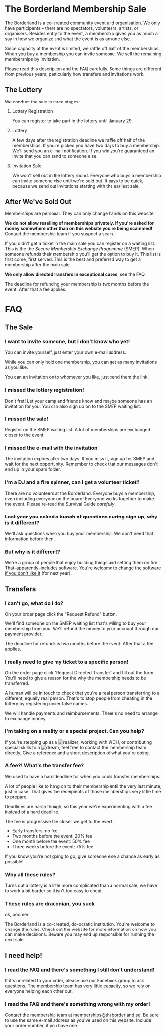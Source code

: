 
# The Borderland Membership Sale

The Borderland is a co-created community event and organisation. We only have participants – there are no spectators, volunteers, artists, or organisers. Besides entry to the event, a membership gives you as much a say in how we organize and what the event is as anyone else.

Since capacity at the event is limited, we raffle off half of the memberships. When you buy a membership you can invite someone. We sell the remaining memberships by invitation.

Please read this description and the FAQ carefully. Some things are different from previous years, particularly how transfers and invitations work.

## The Lottery

We conduct the sale in three stages:

  1. Lottery Registration
  
     You can register to take part in the lottery until January 29. 
     
  1. Lottery
  
     A few days after the registration deadline we raffle off half of the memberships. If you're picked you have two days to buy a membership. We'll send you an e-mail notification. 
     If you win you're guaranteed an invite that you can send to someone else.
     
  1. Invitation Sale
  
     We won't sell out in the lottery round. 
     Everyone who buys a membership can invite someone else until we're sold out. 
     It pays to be quick, because we send out invitations starting with the earliest sale.
     
## After We've Sold Out

Memberships are personal. They can only change hands on this website. 

**We do not allow reselling of memberships privately. If you're asked for money somewhere other than on this website you're being scammed!** Contact the membership team if you suspect a scam.

If you didn't get a ticket in the main sale you can register on a waiting list. This is the the *Secure Membership Exchange Programme* (SMEP). When someone refunds their membership you'll get the option to buy it. This list is first come, first served. This is the best and preferred way to get a membership after the main sale.

**We only allow directed transfers in exceptional cases**, see the FAQ. 

The deadline for refunding your membership is two months before the event. After that a fee applies.

# FAQ

## The Sale

### I want to invite someone, but I don't know who yet!

You can invite yourself, just enter your own e-mail address.

While you can only hold one membership, you can get as many invitations as you like. 

You can an invitation on to whomever you like, just send them the link.

### I missed the lottery registration!

Don't fret! Let your camp and friends know and maybe someone has an invitation for you. You can also sign up on to the SMEP waiting list.

### I missed the sale!

Register on the SMEP waiting list. A lot of memberships are exchanged closer to the event.

### I missed the e-mail with the invitation

The invitation expires after two days. If you miss it, sign up for SMEP and wait for the next opportunity. Remember to check that our messages don't end up in your spam folder.

### I'm a DJ and a fire spinner, can I get a volunteer ticket?

There are no volunteers at the Borderland. Everyone buys a membership, even including everyone on the board! Everyone works together to make the event. Please re-read the Survival Guide *carefully*.

### Last year you asked a bunch of questions during sign up, why is it different?

We'll ask questions when you buy your membership. We don't need that information before then.

### But why is it different?

We're a group of people that enjoy building things and setting them on fire. That–apparently–includes software. [You're welcome to change the software if you don't like it](https://github.com/theborderland/membership) (for next year).

## Transfers

### I can't go, what do I do?

On your order page click the "Request Refund" button. 

We'll find someone on the SMEP waiting list that's willing to buy your membership from you. We'll refund the money to your account through our payment provider.

The deadline for refunds is two months before the event. After that a fee applies.


### I really need to give my ticket to a specific person!

On the order page click "Request Directed Transfer" and fill out the form. You'll need to give a reason for the why the membership needs to be transferred. 

A human will be in touch to check that you're a real person transferring to a different, equally real person. That's to stop people from cheating in the lottery by registering under false names.

We will handle payments and reimbursements. There's no need to arrange to exchange money.


### I'm taking on a reality or a special project. Can you help?

If you're stepping up as a ![realizer](http://realities.theborderland.se/), working with WCH, or contributing special skills to a ![dream](https://dreams.theborderland.se/), feel free to contact the membership team directly. Give a reference and a short description of what you're doing.


### A fee?! What's the transfer fee?

We used to have a hard deadline for when you could transfer memberships.

A lot of people like to hang on to their membership until the very last minute, just in case. That gives the receipients of those memberships very little time to prepare.

Deadlines are harsh though, so this year we're experimenting with a fee instead of a hard deadline.

The fee is progressive the closer we get to the event:
  * Early transfers: no fee
  * Two months before the event: 20% fee
  * One month before the event: 50% fee
  * Three weeks before the event: 75% fee

If you know you're not going to go, give someone else a chance as early as possible!


### Why all these rules?

Turns out a lottery is a little more complicated than a normal sale, we have to work a bit harder so it isn't too easy to cheat.


### These rules are draconian, you suck

ok, boomer. 

The Borderland is a co-created, do-ocratic institution. You're welcome to change the rules. Check out the website for more information on how you can make decisions. Beware you may end up responsible for running the next sale.

## I need help!

### I read the FAQ and there's something I still don't understand!

If it's unrelated to your order, please use our Facebook group to ask questions. The membership team has very little capacity, so we rely on everyone helping each other out.

### I read the FAQ and there's something wrong with my order!

Contact the membership team at memberships@theborderland.se. Be sure to use the same e-mail address as you've used on this website. Include your order number, if you have one.


